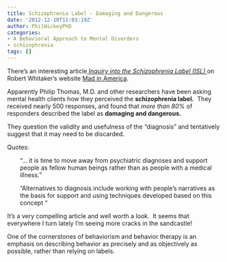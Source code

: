 ```yaml
---
title: Schizophrenia Label - Damaging and Dangerous
date: '2012-12-10T11:03:19Z'
author: PhilHickeyPhD
categories:
- A Behavioral Approach to Mental Disorders
- schizophrenia
tags: []
---
```


There’s an interesting article<a href="http://www.madinamerica.com/2012/12/22844/"> <em>Inquiry into the Schizophrenia Label (ISL) </em></a>on Robert Whitaker’s website <a href="http://www.madinamerica.com/">Mad in America</a>.

Apparently Philip Thomas, M.D. and other researchers have been asking mental health clients how they perceived the <strong>schizophrenia label.</strong>  They received nearly 500 responses, and found that <em>more than 80%</em> of responders described the label as <strong>damaging and dangerous.</strong>

They question the validity and usefulness of the “diagnosis” and tentatively suggest that it may need to be discarded.

Quotes:
<p style="padding-left: 30px;">“… it is time to move away from psychiatric diagnoses and support people as fellow human beings rather than as people with a medical illness.”</p>
<p style="padding-left: 30px;">“Alternatives to diagnosis include working with people’s narratives as the basis for support and using techniques developed based on this concept “</p>
<p style="padding-left: 30px;"></p>
It’s a very compelling article and well worth a look.  It seems that everywhere I turn lately I’m seeing more cracks in the sandcastle!

One of the cornerstones of behaviorism and behavior therapy is an emphasis on describing behavior as precisely and as objectively as possible, rather than relying on labels.